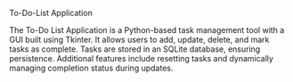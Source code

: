 To-Do-List Application


The To-Do List Application is a Python-based task management tool with a GUI built using Tkinter.
It allows users to add, update, delete, and mark tasks as complete. 
Tasks are stored in an SQLite database, ensuring persistence. 
Additional features include resetting tasks and dynamically managing completion status during updates.
